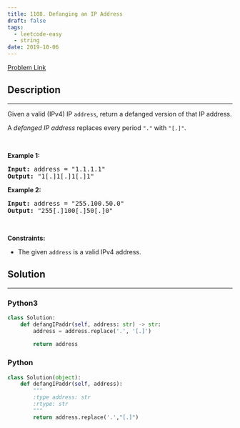 ```yaml
---
title: 1108. Defanging an IP Address
draft: false
tags: 
  - leetcode-easy
  - string
date: 2019-10-06
---
```


[Problem Link](https://leetcode.com/problems/defanging-an-ip-address/)

## Description

---
<p>Given a valid (IPv4) IP <code>address</code>, return a defanged version of that IP address.</p>

<p>A <em>defanged&nbsp;IP address</em>&nbsp;replaces every period <code>&quot;.&quot;</code> with <code>&quot;[.]&quot;</code>.</p>

<p>&nbsp;</p>
<p><strong class="example">Example 1:</strong></p>
<pre><strong>Input:</strong> address = "1.1.1.1"
<strong>Output:</strong> "1[.]1[.]1[.]1"
</pre><p><strong class="example">Example 2:</strong></p>
<pre><strong>Input:</strong> address = "255.100.50.0"
<strong>Output:</strong> "255[.]100[.]50[.]0"
</pre>
<p>&nbsp;</p>
<p><strong>Constraints:</strong></p>

<ul>
	<li>The given <code>address</code> is a valid IPv4 address.</li>
</ul>

## Solution

---
### Python3
``` py title='defanging-an-ip-address'
class Solution:
    def defangIPaddr(self, address: str) -> str:
        address = address.replace('.', '[.]')
        
        return address
```
### Python
``` py title='defanging-an-ip-address'
class Solution(object):
    def defangIPaddr(self, address):
        """
        :type address: str
        :rtype: str
        """
        return address.replace('.',"[.]")
        
        
```


